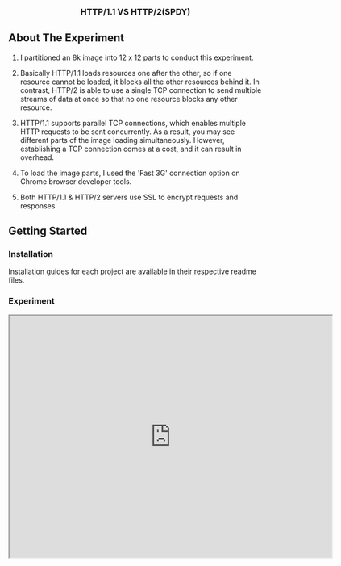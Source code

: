 <!-- PROJECT LOGO -->
<br />
<p align="center">
  <h3 align="center">HTTP/1.1 VS HTTP/2(SPDY)</h3>
</p>

<!-- ABOUT THE EXPERIMENT -->
## About The Experiment
1. I partitioned an 8k image into 12 x 12 parts to conduct this experiment.

2. Basically HTTP/1.1 loads resources one after the other, so if one resource cannot be loaded, it blocks all the other resources behind it. In contrast, HTTP/2 is able to use a single TCP connection to send multiple streams of data at once so that no one resource blocks any other resource.

3. HTTP/1.1 supports parallel TCP connections, which enables multiple HTTP requests to be sent concurrently. As a result, you may see different parts of the image loading simultaneously. However, establishing a TCP connection comes at a cost, and it can result in overhead.

4. To load the image parts, I used the 'Fast 3G' connection option on Chrome browser developer tools.

5. Both HTTP/1.1 & HTTP/2 servers use SSL to encrypt requests and responses


<!-- GETTING STARTED -->
## Getting Started

### Installation

Installation guides for each project are available in their respective readme files.

### Experiment

<iframe src="https://drive.google.com/file/d/1sZk52zgOZKt8bZAq_lz_9yuycbYgQ4sy/preview" width="640" height="480" allow="autoplay"></iframe>
